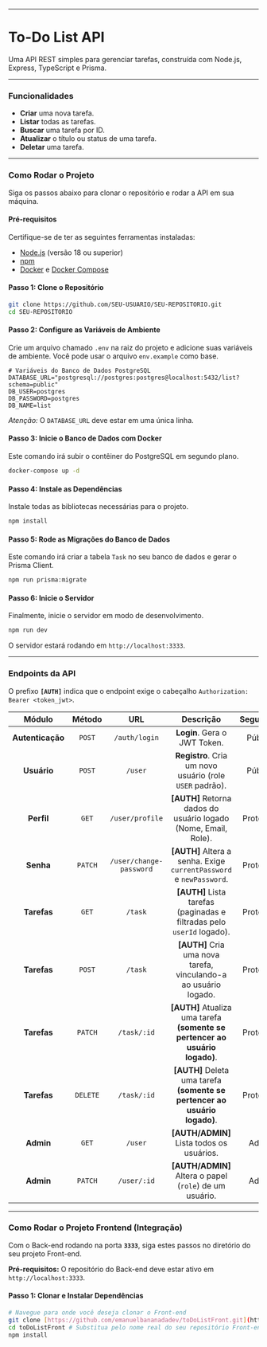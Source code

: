 -----

# **To-Do List API**

Uma API REST simples para gerenciar tarefas, construída com Node.js, Express, TypeScript e Prisma.

-----

### **Funcionalidades**

  - **Criar** uma nova tarefa.
  - **Listar** todas as tarefas.
  - **Buscar** uma tarefa por ID.
  - **Atualizar** o título ou status de uma tarefa.
  - **Deletar** uma tarefa.

-----

### **Como Rodar o Projeto**

Siga os passos abaixo para clonar o repositório e rodar a API em sua máquina.

#### **Pré-requisitos**

Certifique-se de ter as seguintes ferramentas instaladas:

  - [Node.js](https://nodejs.org/) (versão 18 ou superior)
  - [npm](https://www.npmjs.com/)
  - [Docker](https://www.docker.com/) e [Docker Compose](https://docs.docker.com/compose/)

#### **Passo 1: Clone o Repositório**

```bash
git clone https://github.com/SEU-USUARIO/SEU-REPOSITORIO.git
cd SEU-REPOSITORIO
```

#### **Passo 2: Configure as Variáveis de Ambiente**

Crie um arquivo chamado `.env` na raiz do projeto e adicione suas variáveis de ambiente. Você pode usar o arquivo `env.example` como base.

```env
# Variáveis do Banco de Dados PostgreSQL
DATABASE_URL="postgresql://postgres:postgres@localhost:5432/list?schema=public"
DB_USER=postgres
DB_PASSWORD=postgres
DB_NAME=list
```

*Atenção:* O `DATABASE_URL` deve estar em uma única linha.

#### **Passo 3: Inicie o Banco de Dados com Docker**

Este comando irá subir o contêiner do PostgreSQL em segundo plano.

```bash
docker-compose up -d
```

#### **Passo 4: Instale as Dependências**

Instale todas as bibliotecas necessárias para o projeto.

```bash
npm install
```

#### **Passo 5: Rode as Migrações do Banco de Dados**

Este comando irá criar a tabela `Task` no seu banco de dados e gerar o Prisma Client.

```bash
npm run prisma:migrate
```

#### **Passo 6: Inicie o Servidor**

Finalmente, inicie o servidor em modo de desenvolvimento.

```bash
npm run dev
```

O servidor estará rodando em `http://localhost:3333`.

-----

### **Endpoints da API**

O prefixo **`[AUTH]`** indica que o endpoint exige o cabeçalho `Authorization: Bearer <token_jwt>`.

| Módulo | Método | URL | Descrição | Segurança |
| :---: | :---: | :---: | :---: | :---: |
| **Autenticação** | `POST` | `/auth/login` | **Login**. Gera o JWT Token. | Público |
| **Usuário** | `POST` | `/user` | **Registro**. Cria um novo usuário (role `USER` padrão). | Público |
| **Perfil** | `GET` | `/user/profile` | **[AUTH]** Retorna dados do usuário logado (Nome, Email, Role). | Protegido |
| **Senha** | `PATCH` | `/user/change-password` | **[AUTH]** Altera a senha. Exige `currentPassword` e `newPassword`. | Protegido |
| **Tarefas** | `GET` | `/task` | **[AUTH]** Lista tarefas (paginadas e filtradas pelo `userId` logado). | Protegido |
| **Tarefas** | `POST` | `/task` | **[AUTH]** Cria uma nova tarefa, vinculando-a ao usuário logado. | Protegido |
| **Tarefas** | `PATCH` | `/task/:id` | **[AUTH]** Atualiza uma tarefa **(somente se pertencer ao usuário logado)**. | Protegido |
| **Tarefas** | `DELETE` | `/task/:id` | **[AUTH]** Deleta uma tarefa **(somente se pertencer ao usuário logado)**. | Protegido |
| **Admin** | `GET` | `/user` | **[AUTH/ADMIN]** Lista todos os usuários. | Admin |
| **Admin** | `PATCH` | `/user/:id` | **[AUTH/ADMIN]** Altera o papel (`role`) de um usuário. | Admin |

-----

### **Como Rodar o Projeto Frontend (Integração)**

Com o Back-end rodando na porta **`3333`**, siga estes passos no diretório do seu projeto Front-end.

**Pré-requisitos:** O repositório do Back-end deve estar ativo em `http://localhost:3333`.

#### **Passo 1: Clonar e Instalar Dependências**

```bash
# Navegue para onde você deseja clonar o Front-end
git clone [https://github.com/emanuelbananadadev/toDoListFront.git](https://github.com/emanuelbananadadev/toDoListFront.git)
cd toDoListFront # Substitua pelo nome real do seu repositório Front-end
npm install



